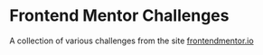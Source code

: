 # Frontend Mentor Challenges

A collection of various challenges from the site [frontendmentor.io](frontendmentor.io)
